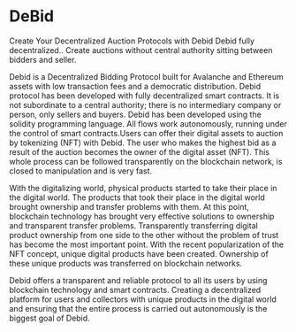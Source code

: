 # DeBid
Create Your Decentralized Auction Protocols with Debid Debid fully decentralized.. Create auctions without central authority sitting between bidders and seller.

Debid is a Decentralized Bidding Protocol built for Avalanche and Ethereum assets with low transaction fees and a democratic distribution.
Debid protocol has been developed with fully decentralized smart contracts. It is not subordinate to a central authority; there is no intermediary company or person, only sellers and buyers. Debid has been developed using the solidity programming language. All flows work autonomously, running under the control of smart contracts.Users can offer their digital assets to auction by tokenizing (NFT) with Debid. The user who makes the highest bid as a result of the auction becomes the owner of the digital asset (NFT). This whole process can be followed transparently on the blockchain network, is closed to manipulation and is very fast.

With the digitalizing world, physical products started to take their place in the digital world. The products that took their place in the digital world brought ownership and transfer problems with them. At this point, blockchain technology has brought very effective solutions to ownership and transparent transfer problems. Transparently transferring digital product ownership from one side to the other without the problem of trust has become the most important point. With the recent popularization of the NFT concept, unique digital products have been created. Ownership of these unique products was transferred on blockchain networks.

Debid offers a transparent and reliable protocol to all its users by using blockchain technology and smart contracts. Creating a decentralized platform for users and collectors with unique products in the digital world and ensuring that the entire process is carried out autonomously is the biggest goal of Debid.
